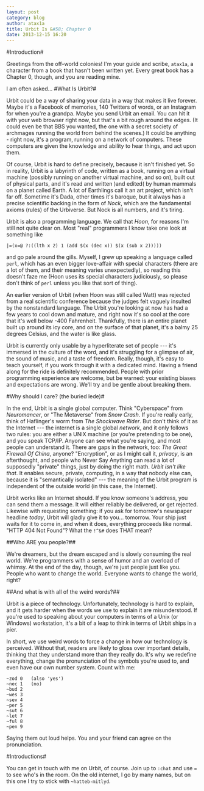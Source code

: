 ```yaml
---
layout: post
category: blog
author: atax1a
title: Urbit Is &#58; Chapter 0
date: 2013-12-15 16:20
---
```


#Introduction#

Greetings from the off-world colonies! I'm your guide and scribe,
`atax1a`, a character from a book that hasn't been written yet. Every
great book has a Chapter 0, though, and you are reading mine.

I am often asked...
#What Is Urbit?#

Urbit could be a way of sharing your data in a way that makes it live
forever. Maybe it's a Facebook of memories, 140 Twitters of words, or an
Instagram for when you're a grandpa. Maybe you send Urbit an email. You
can hit it with your web browser right now, but that's a bit rough
around the edges. (It could even be that BBS you wanted, the one with a
secret society of archmages running the world from behind the scenes.)
It could be anything - right now, it's a program, running on a network
of computers. These computers are given the knowledge and ability to
hear things, and act upon them.

Of course, Urbit is hard to define precisely, because it isn't finished
yet. So in reality, Urbit is a labyrinth of code, written as a book,
running on a virtual machine (possibly running on another virtual
machine, and so on), built out of physical parts, and it's read and
written )and edited( by human mammals on a planet called Earth. A lot of
Earthlings call it an art project, which isn't far off. Sometime it's
Dada, other times it's baroque, but it always has a precise scientific
backing in the form of *Nock*, which are the fundamental axioms (rules)
of the Urbiverse. But Nock is all numbers, and it's tiring.

Urbit is also a programming language. We call that *Hoon*, for reasons
I'm still not quite clear on. Most "real" programmers I know take one
look at something like

    |=(x=@ ?:((lth x 2) 1 (add $(x (dec x)) $(x (sub x 2)))))

and go pale around the gills. Myself, I grew up speaking a language
called `perl`, which has an even bigger love-affair with special
characters (there are a lot of them, and their meaning varies
unexpectedly), so reading this doesn't faze me (Hoon uses its special
characters judiciously, so please don't think of `perl` unless you like
that sort of thing).

An earlier version of Urbit (when Hoon was still called Watt) was
rejected from a real scientific conference because the judges felt
vaguely insulted by the nonstandard language. The Urbit you're looking
at now has had a few years to cool down and mature, and right now it's
so cool at the core that it's well below -400 Fahrenheit. Thankfully,
there is an entire planet built up around its icy core, and on the
surface of that planet, it's a balmy 25 degrees Celsius, and the water
is like glass.

Urbit is currently only usable by a hyperliterate set of people ---
it's immersed in the culture of the word, and it's struggling for a
glimpse of air, the sound of music, and a taste of freedom.  Really,
though, it's easy to teach yourself, if you work through it with a
dedicated mind. Having a friend along for the ride is definitely
recommended. People with prior programming experience are welcome, but
be warned: your existing biases and expectations are wrong. We'll try
and be gentle about breaking them.

#Why should I care? (the buried lede)#

In the end, Urbit is a single global computer. Think "Cyberspace" from
_Neuromancer_, or "The Metaverse" from _Snow Crash_. If you're really
early, think of Haflinger's worm from _The Shockwave Rider_. But don't
think of it as the Internet --- the internet is a single global
_network_, and it only follows two rules: you are either a UNIX machine
(or you're pretending to be one), and you speak TCP/IP. Anyone can see
what you're saying, and most people can understand it. There are gaps in
the network, too: _The Great Firewall Of China_, anyone? "Encryption",
or as I might call it, _privacy_, is an afterthought, and people who
Never Say Anything can read a lot of supposedly "private" things, just
by doing the right math. *Urbit isn't like that*. It enables secure,
private, computing, in a way that nobody else can, because it is
"semantically isolated" --- the meaning of the Urbit program is
independent of the outside world (in this case, the Internet).

Urbit works like an Internet should. If you know someone's address,
you can send them a message. It will either reliably be delivered, or
get rejected. Likewise with requesting something: if you ask for
tomorrow's newspaper headline _today_, Urbit will gladly give it to
you...  tomorrow. Your ship just waits for it to come in, and when it
does, everything proceeds like normal. "HTTP 404 Not Found"? What the
`!^&#` does THAT mean?

##Who ARE you people?##

We're dreamers, but the dream escaped and is slowly consuming the real
world. We're programmers with a sense of humor and an overload of
whimsy. At the end of the day, though, we're just people just like
you. People who want to change the world.  Everyone wants to change
the world, right?

##And what is with all of the weird words?##

Urbit is a piece of technology. Unfortunately, technology is hard to
explain, and it gets harder when the words we use to explain it are
misunderstood.  If you're used to speaking about your computers in
terms of a Unix (or Windows) workstation, it's a bit of a leap to
think in terms of Urbit ships in a pier.

In short, we use weird words to force a change in how our technology
is perceived. Without that, readers are likely to gloss over important
details, thinking that they understand more than they really do. It's
why we redefine everything, change the pronunciation of the symbols
you're used to, and even have our own number system. Count with me:

    ~zod 0   (also 'yes')
    ~nec 1   (no)
    ~bud 2
    ~wes 3
    ~sev 4
    ~per 5
    ~sut 6
    ~let 7
    ~ful 8
    ~pen 9

Saying them out loud helps. You and your friend can agree on the
pronunciation.

#Introductions#

You can get in touch with me on Urbit, of course. Join up to `:chat`
and use `=` to see who's in the room. On the old internet, I go by
many names, but on this one I try to stick with `~hatteb-mitlyd`.
